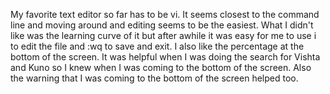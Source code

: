 My favorite text editor so far has to be vi. It seems closest to the command line and moving around and editing seems to be the easiest. What I didn't like was the learning curve of it but after awhile it was easy for me to use i to edit the file and :wq to save and exit. I also like the percentage at the bottom of the screen. It was helpful when I was doing the search for Vishta and Kuno so I knew when I was coming to the bottom of the screen. Also the warning that I was coming to the bottom of the screen helped too.
